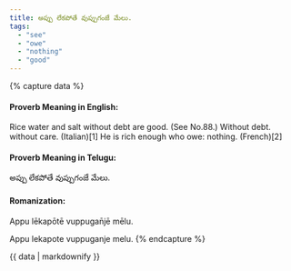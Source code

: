 ```yaml
---
title: అప్పు లేకపోతే వుప్పుగంజే మేలు.
tags:
  - "see"
  - "owe"
  - "nothing"
  - "good"
---
```


{% capture data %}
#### Proverb Meaning in English:
Rice water and salt without debt are good.
(See No.88.)
Without debt. without care. (Italian)[1]
He is rich enough who owe: nothing. (French)[2]

#### Proverb Meaning in Telugu:
అప్పు లేకపోతే వుప్పుగంజే మేలు.

#### Romanization:
Appu lēkapōtē vuppugan̄jē mēlu.

Appu lekapote vuppuganje melu.
{% endcapture %}

{{ data | markdownify }}

